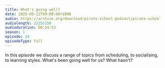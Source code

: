 ```yaml
---
title: What's going well?
date: 2025-05-22T09:00:00+1000
audio: https://archive.org/download/pirate-school-podcast/pirate-school-14.mp3
audiolength: 12252159
audioduration: 00:24:53
season: 1
episode: 14
episodeType: full
---
```


In this episode we discuss a range of topics from scheduling, to socialising, to learning styles. What's been going well for us? What hasn't?